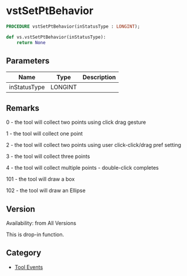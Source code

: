 # vstSetPtBehavior

```pascal
PROCEDURE vstSetPtBehavior(inStatusType : LONGINT);
```

```python
def vs.vstSetPtBehavior(inStatusType):
    return None
```

## Parameters
|Name|Type|Description|
|---|---|---|
|inStatusType|LONGINT|   |

## Remarks
0 -  the tool will collect two points using click drag gesture

1 - the tool will collect one point

2 -  the tool will collect two points using user click-click/drag pref setting

3 -  the tool will collect three points

4 -  the tool will collect multiple points - double-click completes

101 - the tool will draw a box

102 - the tool will draw an Ellipse

## Version
Availability: from All Versions

This is drop-in function.

## Category
* [Tool Events](../Categories/Tool%20Events.md)

